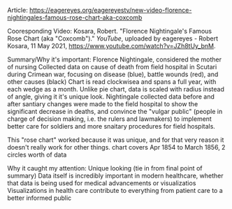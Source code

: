 Article: https://eagereyes.org/eagereyestv/new-video-florence-nightingales-famous-rose-chart-aka-coxcomb

Cooresponding Video: 
Kosara, Robert. "Florence Nightingale's Famous Rose Chart (aka "Coxcomb")." *YouTube*, uploaded by eagereyes - Robert Kosara, 11 May 2021, https://www.youtube.com/watch?v=JZh8tUy_bnM.

Summary/Why it's important:
Florence Nightingale, considered the mother of nursing
Collected data on cause of death from field hospital in Scutari during Crimean war, focusing on disease (blue), battle wounds (red), and other causes (black)
Chart is read clockwisea and spans a full year, with each wedge as a month. Unlike pie chart, data is scaled with radius instead of angle, giving it it's unique look.
Nightingale collected data before and after santiary changes were made to the field hospital to show the significant decrease in deaths, and convince the "vulgar public" (people in charge of decision making, i.e. the rulers and lawmakers) to implement better care for soldiers and more snaitary procedures for field hospitals.

This "rose chart" worked because it was unique, and for that very reason it doesn't really work for other things.
chart covers Apr 1854 to March 1856, 2 circles worth of data



Why it caught my attention:
Unique looking (tie in from final point of summary)
Data itself is incredibly important in modern healthcare, whether that data is being used for medical advancements or visualizatios
Visualizations in health care contribute to everything from patient care to a better informed public
